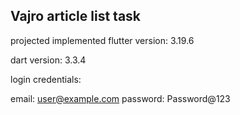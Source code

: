## Vajro article list task

projected implemented flutter version: 3.19.6

dart version: 3.3.4

login credentials:

email: user@example.com
password: Password@123


